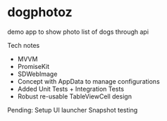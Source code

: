 # dogphotoz
demo app to show photo list of dogs through api


Tech notes
- MVVM 
- PromiseKit 
- SDWebImage 
- Concept with AppData to manage configurations
- Added Unit Tests + Integration Tests
- Robust re-usable TableViewCell design 

Pending:
Setup UI launcher
Snapshot testing
